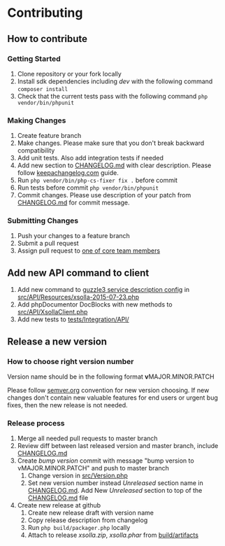 # Contributing

## How to contribute

### Getting Started

1. Clone repository or your fork locally
1. Install sdk dependencies including _dev_ with the following command `composer install`
1. Check that the current tests pass with the following command `php vendor/bin/phpunit`

### Making Changes

1. Create feature branch
1. Make changes. Please make sure that you don't break backward compatibility
1. Add unit tests. Also add integration tests if needed
1. Add new section to [CHANGELOG.md](CHANGELOG.md) with clear description. Please follow [keepachangelog.com](http://keepachangelog.com/) guide.
1. Run `php vendor/bin/php-cs-fixer fix .` before commit
1. Run tests before commit `php vendor/bin/phpunit`
1. Commit changes. Please use description of your patch from [CHANGELOG.md](CHANGELOG.md) for commit message.

### Submitting Changes

1. Push your changes to a feature branch
1. Submit a pull request
1. Assign pull request to [one of core team members](https://github.com/orgs/xsolla/people)

## Add new API command to client

1. Add new command to [guzzle3 service description config](http://guzzle3.readthedocs.org/webservice-client/guzzle-service-descriptions.html) in [src/API/Resources/xsolla-2015-07-23.php](src/API/Resources/xsolla-2015-07-23.php)
1. Add phpDocumentor DocBlocks with new methods to [src/API/XsollaClient.php](src/API/XsollaClient.php)
1. Add new tests to [tests/Integration/API/](tests/Integration/API/)

## Release a new version

### How to choose right version number

Version name should be in the following format **v**MAJOR.MINOR.PATCH

Please follow [semver.org](http://semver.org/) convention for new version choosing. 
If new changes don't contain new valuable features for end users or urgent bug fixes, then the new release is not needed.

### Release process

1. Merge all needed pull requests to master branch
1. Review diff between last released version and master branch, include [CHANGELOG.md](CHANGELOG.md)
1. Create _bump version_ commit with message "bump version to vMAJOR.MINOR.PATCH" and push to master branch
    1. Change version in [src/Version.php](src/Version.php)
    1. Set new version number instead _Unreleased_ section name in [CHANGELOG.md](CHANGELOG.md). Add New _Unreleased_ section to top of the [CHANGELOG.md](CHANGELOG.md) file
1. Create new release at github
    1. Create new release draft with version name
    1. Copy release description from changelog
    1. Run `php build/packager.php` locally
    1. Attach to release _xsolla.zip_, _xsolla.phar_ from [build/artifacts](build/artifacts)

